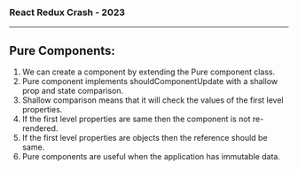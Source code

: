 ### React Redux Crash - 2023

---
## Pure Components: 
1. We can create a component by extending the Pure component class.
2. Pure component implements shouldComponentUpdate with a shallow prop and state comparison.
3. Shallow comparison means that it will check the values of the first level properties.
4. If the first level properties are same then the component is not re-rendered.
5. If the first level properties are objects then the reference should be same.
6. Pure components are useful when the application has immutable data.
